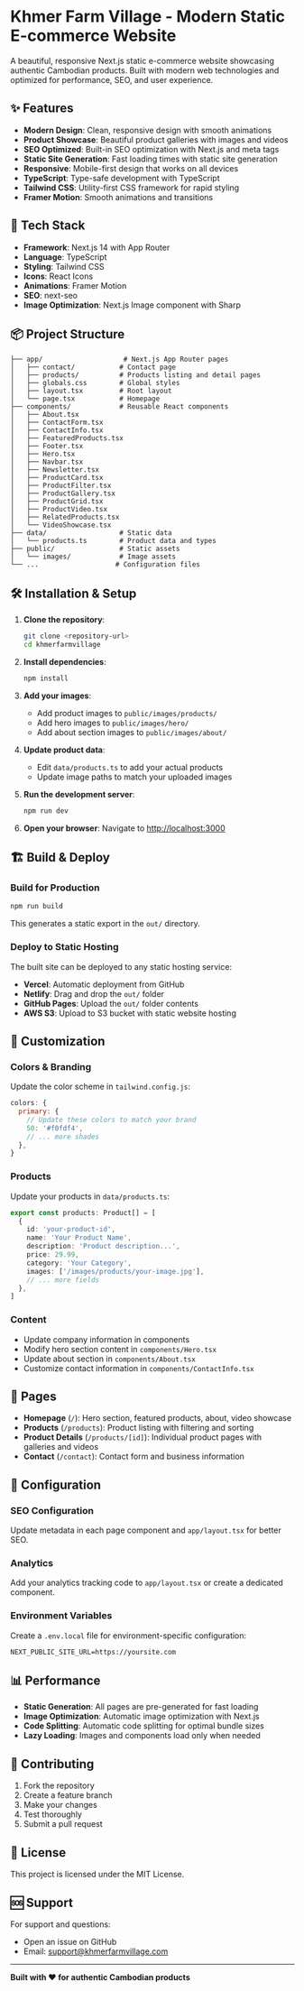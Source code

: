 # Khmer Farm Village - Modern Static E-commerce Website

A beautiful, responsive Next.js static e-commerce website showcasing authentic Cambodian products. Built with modern web technologies and optimized for performance, SEO, and user experience.

## ✨ Features

- **Modern Design**: Clean, responsive design with smooth animations
- **Product Showcase**: Beautiful product galleries with images and videos
- **SEO Optimized**: Built-in SEO optimization with Next.js and meta tags
- **Static Site Generation**: Fast loading times with static site generation
- **Responsive**: Mobile-first design that works on all devices
- **TypeScript**: Type-safe development with TypeScript
- **Tailwind CSS**: Utility-first CSS framework for rapid styling
- **Framer Motion**: Smooth animations and transitions

## 🚀 Tech Stack

- **Framework**: Next.js 14 with App Router
- **Language**: TypeScript
- **Styling**: Tailwind CSS
- **Icons**: React Icons
- **Animations**: Framer Motion
- **SEO**: next-seo
- **Image Optimization**: Next.js Image component with Sharp

## 📦 Project Structure

```
├── app/                    # Next.js App Router pages
│   ├── contact/           # Contact page
│   ├── products/          # Products listing and detail pages
│   ├── globals.css        # Global styles
│   ├── layout.tsx         # Root layout
│   └── page.tsx           # Homepage
├── components/            # Reusable React components
│   ├── About.tsx
│   ├── ContactForm.tsx
│   ├── ContactInfo.tsx
│   ├── FeaturedProducts.tsx
│   ├── Footer.tsx
│   ├── Hero.tsx
│   ├── Navbar.tsx
│   ├── Newsletter.tsx
│   ├── ProductCard.tsx
│   ├── ProductFilter.tsx
│   ├── ProductGallery.tsx
│   ├── ProductGrid.tsx
│   ├── ProductVideo.tsx
│   ├── RelatedProducts.tsx
│   └── VideoShowcase.tsx
├── data/                  # Static data
│   └── products.ts        # Product data and types
├── public/                # Static assets
│   └── images/            # Image assets
└── ...                   # Configuration files
```

## 🛠️ Installation & Setup

1. **Clone the repository**:
   ```bash
   git clone <repository-url>
   cd khmerfarmvillage
   ```

2. **Install dependencies**:
   ```bash
   npm install
   ```

3. **Add your images**:
   - Add product images to `public/images/products/`
   - Add hero images to `public/images/hero/`
   - Add about section images to `public/images/about/`

4. **Update product data**:
   - Edit `data/products.ts` to add your actual products
   - Update image paths to match your uploaded images

5. **Run the development server**:
   ```bash
   npm run dev
   ```

6. **Open your browser**:
   Navigate to [http://localhost:3000](http://localhost:3000)

## 🏗️ Build & Deploy

### Build for Production

```bash
npm run build
```

This generates a static export in the `out/` directory.

### Deploy to Static Hosting

The built site can be deployed to any static hosting service:

- **Vercel**: Automatic deployment from GitHub
- **Netlify**: Drag and drop the `out/` folder
- **GitHub Pages**: Upload the `out/` folder contents
- **AWS S3**: Upload to S3 bucket with static website hosting

## 🎨 Customization

### Colors & Branding

Update the color scheme in `tailwind.config.js`:

```javascript
colors: {
  primary: {
    // Update these colors to match your brand
    50: '#f0fdf4',
    // ... more shades
  },
}
```

### Products

Update your products in `data/products.ts`:

```typescript
export const products: Product[] = [
  {
    id: 'your-product-id',
    name: 'Your Product Name',
    description: 'Product description...',
    price: 29.99,
    category: 'Your Category',
    images: ['/images/products/your-image.jpg'],
    // ... more fields
  },
]
```

### Content

- Update company information in components
- Modify hero section content in `components/Hero.tsx`
- Update about section in `components/About.tsx`
- Customize contact information in `components/ContactInfo.tsx`

## 📱 Pages

- **Homepage** (`/`): Hero section, featured products, about, video showcase
- **Products** (`/products`): Product listing with filtering and sorting
- **Product Details** (`/products/[id]`): Individual product pages with galleries and videos
- **Contact** (`/contact`): Contact form and business information

## 🔧 Configuration

### SEO Configuration

Update metadata in each page component and `app/layout.tsx` for better SEO.

### Analytics

Add your analytics tracking code to `app/layout.tsx` or create a dedicated component.

### Environment Variables

Create a `.env.local` file for environment-specific configuration:

```
NEXT_PUBLIC_SITE_URL=https://yoursite.com
```

## 📊 Performance

- **Static Generation**: All pages are pre-generated for fast loading
- **Image Optimization**: Automatic image optimization with Next.js
- **Code Splitting**: Automatic code splitting for optimal bundle sizes
- **Lazy Loading**: Images and components load only when needed

## 🤝 Contributing

1. Fork the repository
2. Create a feature branch
3. Make your changes
4. Test thoroughly
5. Submit a pull request

## 📄 License

This project is licensed under the MIT License.

## 🆘 Support

For support and questions:
- Open an issue on GitHub
- Email: support@khmerfarmvillage.com

---

**Built with ❤️ for authentic Cambodian products**